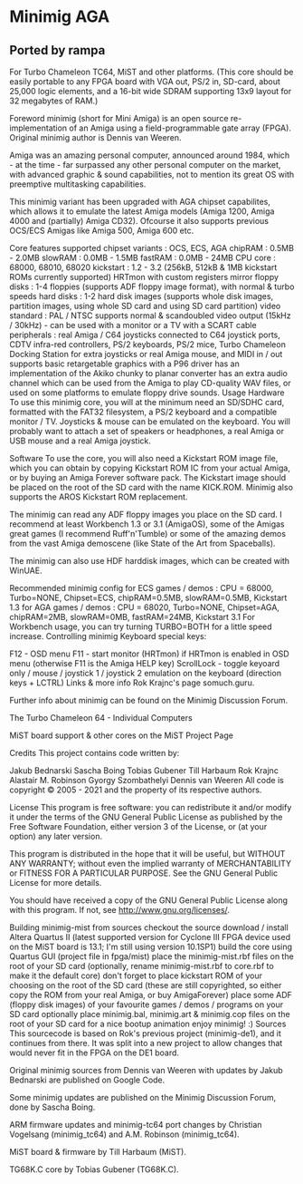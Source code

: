 # Minimig AGA

## Ported by rampa

For Turbo Chameleon TC64, MiST and other platforms. (This core should be easily portable to any FPGA board with VGA out, PS/2 in, SD-card, about 25,000 logic elements, and a 16-bit wide SDRAM supporting 13x9 layout for 32 megabytes of RAM.)

Foreword
minimig (short for Mini Amiga) is an open source re-implementation of an Amiga using a field-programmable gate array (FPGA). Original minimig author is Dennis van Weeren.

Amiga was an amazing personal computer, announced around 1984, which - at the time - far surpassed any other personal computer on the market, with advanced graphic & sound capabilities, not to mention its great OS with preemptive multitasking capabilities.

This minimig variant has been upgraded with AGA chipset capabilites, which allows it to emulate the latest Amiga models (Amiga 1200, Amiga 4000 and (partially) Amiga CD32). Ofcourse it also supports previous OCS/ECS Amigas like Amiga 500, Amiga 600 etc.

Core features supported
chipset variants : OCS, ECS, AGA
chipRAM : 0.5MB - 2.0MB
slowRAM : 0.0MB - 1.5MB
fastRAM : 0.0MB - 24MB
CPU core : 68000, 68010, 68020
kickstart : 1.2 - 3.2 (256kB, 512kB & 1MB kickstart ROMs currently supported)
HRTmon with custom registers mirror
floppy disks : 1-4 floppies (supports ADF floppy image format), with normal & turbo speeds
hard disks : 1-2 hard disk images (supports whole disk images, partition images, using whole SD card and using SD card partition)
video standard : PAL / NTSC
supports normal & scandoubled video output (15kHz / 30kHz) - can be used with a monitor or a TV with a SCART cable
peripherals : real Amiga / C64 joysticks connected to C64 joystick ports, CDTV infra-red controllers, PS/2 keyboards, PS/2 mice, Turbo Chameleon Docking Station for extra joysticks or real Amiga mouse, and MIDI in / out
supports basic retargetable graphics with a P96 driver
has an implementation of the Akiko chunky to planar converter
has an extra audio channel which can be used from the Amiga to play CD-quality WAV files, or used on some platforms to emulate floppy drive sounds.
Usage
Hardware
To use this minimig core, you will at the minimum need an SD/SDHC card, formatted with the FAT32 filesystem, a PS/2 keyboard and a compatible monitor / TV. Joysticks & mouse can be emulated on the keyboard. You will probably want to attach a set of speakers or headphones, a real Amiga or USB mouse and a real Amiga joystick.

Software
To use the core, you will also need a Kickstart ROM image file, which you can obtain by copying Kickstart ROM IC from your actual Amiga, or by buying an Amiga Forever software pack. The Kickstart image should be placed on the root of the SD card with the name KICK.ROM. Minimig also supports the AROS Kickstart ROM replacement.

The minimig can read any ADF floppy images you place on the SD card. I recommend at least Workbench 1.3 or 3.1 (AmigaOS), some of the Amigas great games (I recommend Ruff'n'Tumble) or some of the amazing demos from the vast Amiga demoscene (like State of the Art from Spaceballs).

The minimig can also use HDF harddisk images, which can be created with WinUAE.

Recommended minimig config
for ECS games / demos : CPU = 68000, Turbo=NONE, Chipset=ECS, chipRAM=0.5MB, slowRAM=0.5MB, Kickstart 1.3
for AGA games / demos : CPU = 68020, Turbo=NONE, Chipset=AGA, chipRAM=2MB, slowRAM=0MB, fastRAM=24MB, Kickstart 3.1 For Workbench usage, you can try turning TURBO=BOTH for a little speed increase.
Controlling minimig
Keyboard special keys:

F12 - OSD menu
F11 - start monitor (HRTmon) if HRTmon is enabled in OSD menu (otherwise F11 is the Amiga HELP key)
ScrollLock - toggle keyoard only / mouse / joystick 1 / joystick 2 emulation on the keyboard (direction keys + LCTRL)
Links & more info
Rok Krajnc's page somuch.guru.

Further info about minimig can be found on the Minimig Discussion Forum.

The Turbo Chameleon 64 - Individual Computers

MiST board support & other cores on the MiST Project Page

Credits
This project contains code written by:

Jakub Bednarski
Sascha Boing
Tobias Gubener
Till Harbaum
Rok Krajnc
Alastair M. Robinson
Gyorgy Szombathelyi
Dennis van Weeren
All code is copyright © 2005 - 2021 and the property of its respective authors.

License
This program is free software: you can redistribute it and/or modify it under the terms of the GNU General Public License as published by the Free Software Foundation, either version 3 of the License, or (at your option) any later version.

This program is distributed in the hope that it will be useful, but WITHOUT ANY WARRANTY; without even the implied warranty of MERCHANTABILITY or FITNESS FOR A PARTICULAR PURPOSE. See the GNU General Public License for more details.

You should have received a copy of the GNU General Public License along with this program. If not, see http://www.gnu.org/licenses/.

Building minimig-mist from sources
checkout the source
download / install Altera Quartus II (latest supported version for Cyclone III FPGA device used on the MiST board is 13.1; I'm still using version 10.1SP1)
build the core using Quartus GUI (project file in fpga/mist)
place the minimig-mist.rbf files on the root of your SD card (optionally, rename minimig-mist.rbf to core.rbf to make it the default core)
don't forget to place kickstart ROM of your choosing on the root of the SD card (these are still copyrighted, so either copy the ROM from your real Amiga, or buy AmigaForever)
place some ADF (floppy disk images) of your favourite games / demos / programs on your SD card
optionally place minimig.bal, minimig.art & minimig.cop files on the root of your SD card for a nice bootup animation
enjoy minimig! :)
Sources
This sourcecode is based on Rok's previous project (minimig-de1), and it continues from there. It was split into a new project to allow changes that would never fit in the FPGA on the DE1 board.

Original minimig sources from Dennis van Weeren with updates by Jakub Bednarski are published on Google Code.

Some minimig updates are published on the Minimig Discussion Forum, done by Sascha Boing.

ARM firmware updates and minimig-tc64 port changes by Christian Vogelsang (minimig_tc64) and A.M. Robinson (minimig_tc64).

MiST board & firmware by Till Harbaum (MiST).

TG68K.C core by Tobias Gubener (TG68K.C).
